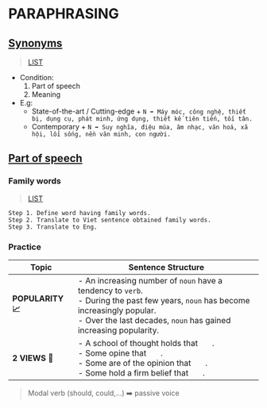 # PARAPHRASING
## [Synonyms](https://drive.google.com/file/d/19fpYMYGx4oHvwHEQSae993mCM-Fm_u6l/view?usp=share_link)
> [LIST](https://github.com/S-ROLL/notebook.language/blob/main/BASIC%20IELTS_29/Writing/paraphrasing%20list.md)
- Condition:
  1. Part of speech
  2. Meaning
- E.g:
  - State-of-the-art / Cutting-edge + ``N ➡️ Máy móc, công nghệ, thiết bị, dụng cụ, phát minh, ứng dụng, thiết kế tiên tiến, tối tân.``
  - Contemporary + ``N ➡️ Suy nghĩa, điệu múa, âm nhạc, văn hoá, xã hội, lối sống, nền văn minh, con người.``
## [Part of speech](https://drive.google.com/file/d/1R0SGNaW0gKsVCbLt2dn8Qg8IcEC8FABM/view?usp=sharing)
### Family words
> [LIST](https://github.com/S-ROLL/notebook.language/blob/main/BASIC%20IELTS_29/Writing/family%20words.md)

```
Step 1. Define word having family words.
Step 2. Translate to Viet sentence obtained family words.
Step 3. Translate to Eng.
```
### Practice
| Topic | Sentence Structure |
| ----------- | ----------- |
| **POPULARITY 📈** | - An increasing number of ``noun`` have a tendency to ``verb``. <br/> - During the past few years, ``noun`` has become increasingly popular. <br/> - Over the last decades, ``noun`` has gained increasing popularity. |
| **2 VIEWS 👀** | - A school of thought holds that ``   ``. <br/> - Some opine that ``   ``. <br/> - Some are of the opinion that ``   ``. <br/> - Some hold a firm belief that ``   ``. |

> Modal verb (should, could,...) ➡️ passive voice

